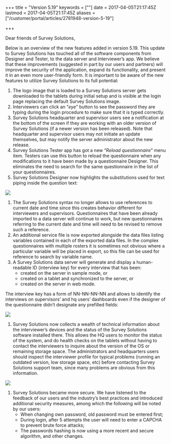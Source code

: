 +++
title = "Version 5.19"
keywords = [""]
date = 2017-04-05T21:17:45Z
lastmod = 2017-04-05T21:17:45Z
aliases = ["/customer/portal/articles/2781948-version-5-19"]

+++

Dear friends of Survey Solutions,

Below is an overview of the new features added in version 5.19. This
update to Survey Solutions has touched all of the software components
from Designer and Tester, to the data server and Interviewer’s app. We
believe that these improvements (suggested in part by our users and
partners) will improve the security of the application, expand its
functionality, and present it in an even more user-friendly form. It is
important to be aware of the new features to utilize Survey Solutions to
its full potential:

1.  The logo image that is loaded to a Survey Solutions server gets
    downloaded to the tablets during initial setup and is visible at the
    login page replacing the default Survey Solutions image.
2.  Interviewers can click an “*eye*” button to see the password they
    are typing during the login procedure to make sure that it is typed
    correctly.
3.  Survey Solutions headquarter and supervisor users see a notification
    at the bottom of the screen if they are working with an older
    version of Survey Solutions (if a newer version has been released).
    Note that headquarter and supervisor users may not initiate an
    update themselves, but may notify the server administrator about the
    new release.
4.  Survey Solutions Tester app has got a new “*Reload questionnaire*”
    menu item. Testers can use this button to reload the questionnaire
    when any modifications to it have been made by a questionnaire
    Designer. This eliminates the need to search for the same
    questionnaire in the list of your questionnaires.
5.  Survey Solutions Designer now highlights the substitutions used for
    text piping inside the question text:

![](/images/764487.png)

1.  The Survey Solutions syntax no longer allows to use references to
    current date and time since this creates behavior different for
    interviewers and supervisors. Questionnaires that have been already
    imported to a data server will continue to work, but new
    questionnaires referring to the current date and time will need to
    be revised to remove such a reference.
2.  An additional service file is now exported alongside the data files
    listing variables contained in each of the exported data files. In
    the complex questionnaires with multiple rosters it is sometimes not
    obvious where a particular variable will be placed in export, so
    this file can be used for reference to search by variable name.
3.  A Survey Solutions data server will generate and display a
    human-readable ID (interview key) for every interview that has
    been: 
    -   created on the server in sample mode, or
    -   created on a tablet and synchronized to the server, or
    -   created on the server in web mode.

The interview key has a form of NN-NN-NN-NN and allows to identify the
interviews on supervisors’ and hq users’ dashboards even if the designer
of the questionnaire didn’t designate any prefilled fields:

![](/images/764490.png)

1.  Survey Solutions now collects a wealth of technical information
    about the interviewer’s devices and the status of the Survey
    Solutions software installed there. This allows the HQ users to
    monitor the status of the system, and do health checks on the
    tablets without having to contact the interviewers to inquire about
    the version of the OS or remaining storage space. The administrators
    and headquarters users should inspect the interviewer profile for
    typical problems (running an outdated version, low storage space,
    etc) before contacting Survey Solutions support team, since many
    problems are obvious from this information.

![](/images/764488.png)

1.  Survey Solutions became more secure. We have listened to the
    feedback of our users and the industry’s best practices and
    introduced additional security measures, among which the following
    will be noted by our users:
    -   When changing own password, old password must be entered first;
    -   During login, after 5 attempts the user will need to enter a
        CAPCHA to prevent brute force attacks;
    -   The passwords hashing is now using a more recent and secure
        algorithm, and other changes.

